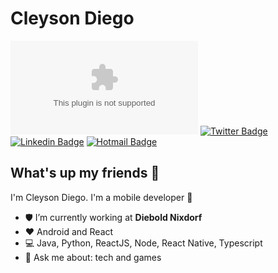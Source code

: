 # Cleyson Diego
[![Website cleyson.com](https://img.shields.io/website-up-down-green-red/http/cleyson.com)](http://cleyson.com/)
[![Twitter Badge](https://img.shields.io/badge/-@cleysondiego-1ca0f1?style=flat-square&labelColor=1ca0f1&logo=twitter&logoColor=white&link=https://twitter.com/cleysondiego)](https://twitter.com/cleysondiego)
[![Linkedin Badge](https://img.shields.io/badge/-CleysonDiego-blue?style=flat-square&logo=Linkedin&logoColor=white&link=https://www.linkedin.com/in/cleysondiego/)](https://www.linkedin.com/in/cleysondiego/) 
[![Hotmail Badge](https://img.shields.io/badge/-cleyson7@hotmail.com-0078D4?style=flat-square&logo=microsoft-outlook&logoColor=white&link=mailto:cleyson7@hotmail.com)](mailto:cleyson7@hotmail.com)

## What's up my friends 👋
I'm Cleyson Diego.
I'm a mobile developer 📱

- :shield:   I’m currently working at **Diebold Nixdorf**
- :heart:   Android and React
- :computer:   Java, Python, ReactJS, Node, React Native, Typescript
- 💬   Ask me about: tech and games
